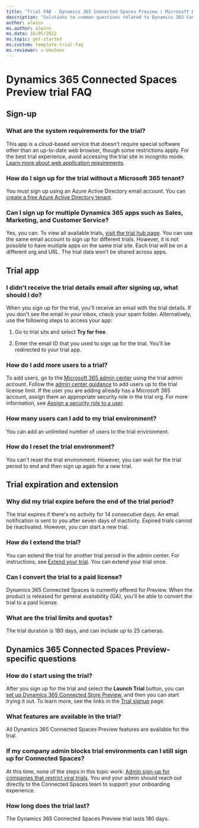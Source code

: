 ```yaml
---  
title: "Trial FAQ - Dynamics 365 Connected Spaces Preview | Microsoft Docs"
description: "Solutions to common questions related to Dynamics 365 Connected Spaces Preview trial setup and management. Learn how to resolve platform and app-specific issues."
author: alwinv
ms.author: alwinv
ms.date: 10/05/2022
ms.topic: get-started
ms.custom: template-trial-faq 
ms.reviewer: v-bholmes
---
```


# Dynamics 365 Connected Spaces Preview trial FAQ

## Sign-up

### What are the system requirements for the trial?

This app is a cloud-based service that doesn't require special software other than an up-to-date web browser, though some restrictions apply. For the best trial 
experience, avoid accessing the trial site in incognito mode. [Learn more about web application requirements](/power-platform/admin/web-application-requirements).

### How do I sign up for the trial without a Microsoft 365 tenant?

You must sign up using an Azure Active Directory email account. You can [create a free Azure Active Directory tenant](https://signup.azure.com).

### Can I sign up for multiple Dynamics 365 apps such as Sales, Marketing, and Customer Service?

Yes, you can. To view all available trials, [visit the trial hub page](https://dynamics.microsoft.com/dynamics-365-free-trial). You can use the same email account 
to sign up for different trials. However, it is not possible to have multiple apps on the same trial site. Each trial will be on a different org and URL. The trial data won’t 
be shared across apps.

## Trial app

### I didn't receive the trial details email after signing up, what should I do?

When you sign up for the trial, you'll receive an email with the trial details. If you don't see the email in your inbox, check your spam folder. Alternatively, use the 
following steps to access your app:

1. Go to trial site and select **Try for free**.

2. Enter the email ID that you used to sign up for the trial. You'll be redirected to your trial app.

### How do I add more users to a trial?

To add users, go to the [Microsoft 365 admin center](https://admin.microsoft.com) using the trial admin account. Follow 
the [admin center guidance](/microsoft-365/admin/add-users/add-users) to add users up to the trial license limit. If the user you are adding already has a Microsoft 
365 account, assign them an appropriate security role in the trial org. For more information, 
see [Assign a security role to a user](/power-platform/admin/create-users-assign-online-security-roles#assign-a-security-role-to-a-user).

### How many users can I add to my trial environment?

You can add an unlimited number of users to the trial environment.

### How do I reset the trial environment?

You can't reset the trial environment. However, you can wait for the trial period to end and then sign up again for a new trial.

## Trial expiration and extension

### Why did my trial expire before the end of the trial period?

The trial expires if there's no activity for 14 consecutive days. An email notification is sent to you after seven days of inactivity. Expired trials cannot be reactivated. 
However, you can start a new trial.

### How do I extend the trial?

You can extend the trial for another trial period in the admin center. For instructions, 
see [Extend your trial](/power-platform/admin/trial-environments#extend-a-trial-standard-environment). You can extend your trial once.
### Can I convert the trial to a paid license?

Dynamics 365 Connected Spaces is currently offered for Preview. When the product is released for general availability (GA), you'll be able to convert the trial to a paid license. 

### What are the trial limits and quotas?

The trial duration is 180 days, and can include up to 25 cameras.

## Dynamics 365 Connected Spaces Preview-specific questions

### How do I start using the trial?

After you sign up for the trial and select the **Launch Trial** button, you can [set up Dynamics 365 Connected Store Preview](setup.md), and then you can start trying it out. To learn more, see the links in the [Trial signup](trial-signup.md) page.

### What features are available in the trial?

All Dynamics 365 Connected Spaces Preview features are available for the trial. 

### If my company admin blocks trial environments can I still sign up for Connected Spaces? 

At this time, none of the steps in this topic work: [Admin sign-up for companies that restrict viral trials](trial-signup-admin.md). You and your admin should reach out directly to the Connected Spaces team to support your onboarding experience.  

### How long does the trial last?

The Dynamics 365 Connected Spaces Preview trial lasts 180 days. 


